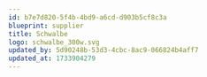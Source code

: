 ```yaml
---
id: b7e7d820-5f4b-4bd9-a6cd-d903b5cf8c3a
blueprint: supplier
title: Schwalbe
logo: schwalbe_300w.svg
updated_by: 5d90248b-53d3-4cbc-8ac9-066824b4aff7
updated_at: 1733904279
---
```

